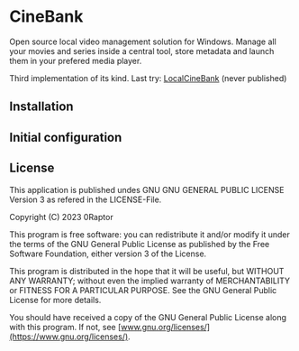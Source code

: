 # CineBank

Open source local video management solution for Windows. Manage all your movies and series inside a central tool, store metadata and launch them in your prefered media player.

Third implementation of its kind. Last try: [LocalCineBank](https://git.0raptor.earth/Raptor/LocalCineBank) (never published)

## Installation

## Initial configuration

## License

This application is published undes GNU GNU GENERAL PUBLIC LICENSE Version 3 as refered in the LICENSE-File.

Copyright (C) 2023 0Raptor

This program is free software: you can redistribute it and/or modify it under the terms of the GNU General Public License as published by the Free Software Foundation, either version 3 of the License.

This program is distributed in the hope that it will be useful, but WITHOUT ANY WARRANTY; without even the implied warranty of MERCHANTABILITY or FITNESS FOR A PARTICULAR PURPOSE. See the GNU General Public License for more details.

You should have received a copy of the GNU General Public License along with this program. If not, see [www.gnu.org/licenses/](https://www.gnu.org/licenses/).